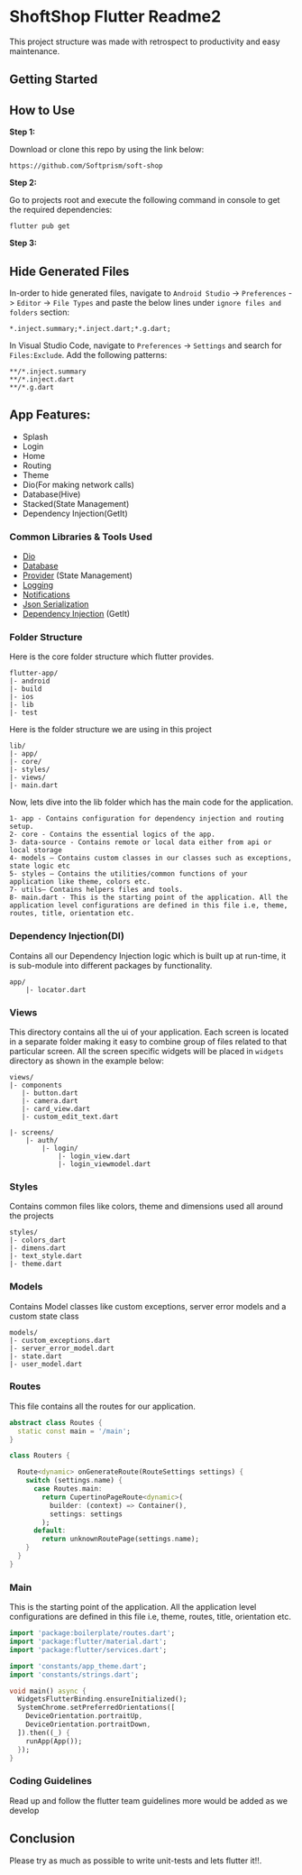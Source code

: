 # ShoftShop Flutter Readme2

This project structure was made with retrospect to productivity and easy maintenance.

## Getting Started

## How to Use 

**Step 1:**

Download or clone this repo by using the link below:

```
https://github.com/Softprism/soft-shop
```

**Step 2:**

Go to projects root and execute the following command in console to get the required dependencies: 

```
flutter pub get 
```

**Step 3:**

## Hide Generated Files

In-order to hide generated files, navigate to `Android Studio` -> `Preferences` -> `Editor` -> `File Types` and paste the below lines under `ignore files and folders` section:

```
*.inject.summary;*.inject.dart;*.g.dart;
```

In Visual Studio Code, navigate to `Preferences` -> `Settings` and search for `Files:Exclude`. Add the following patterns:
```
**/*.inject.summary
**/*.inject.dart
**/*.g.dart
```

## App Features:

* Splash
* Login
* Home
* Routing
* Theme
* Dio(For making network calls)
* Database(Hive)
* Stacked(State Management)
* Dependency Injection(GetIt)

### Common Libraries & Tools Used

* [Dio](https://github.com/flutterchina/dio)
* [Database](https://pub.dev/packages/hive)
* [Provider](https://github.com/rrousselGit/provider) (State Management)
* [Logging](https://github.com/zubairehman/logger)
* [Notifications](https://github.com/AndreHaueisen/another-flushbar)
* [Json Serialization](https://github.com/dart-lang/json_serializable)
* [Dependency Injection](https://pub.dev/packages/get_it) (GetIt)

### Folder Structure
Here is the core folder structure which flutter provides.

```
flutter-app/
|- android
|- build
|- ios
|- lib
|- test
```

Here is the folder structure we are using in this project

```
lib/
|- app/
|- core/
|- styles/
|- views/
|- main.dart
```

Now, lets dive into the lib folder which has the main code for the application.

```
1- app - Contains configuration for dependency injection and routing setup.
2- core - Contains the essential logics of the app.
3- data-source - Contains remote or local data either from api or local storage
4- models — Contains custom classes in our classes such as exceptions, state logic etc
5- styles — Contains the utilities/common functions of your application like theme, colors etc.
7- utils— Contains helpers files and tools.
8- main.dart - This is the starting point of the application. All the application level configurations are defined in this file i.e, theme, routes, title, orientation etc.
```


### Dependency Injection(DI)

Contains all our Dependency Injection logic which is built up at run-time, it is sub-module into different packages by functionality.

```
app/
    |- locator.dart

```

### Views

This directory contains all the ui of your application. Each screen is located in a separate folder making it easy to combine group of files related to that particular screen. All the screen specific widgets will be placed in `widgets` directory as shown in the example below:

```
views/
|- components
   |- button.dart
   |- camera.dart
   |- card_view.dart
   |- custom_edit_text.dart

|- screens/
    |- auth/
        |- login/
            |- login_view.dart
            |- login_viewmodel.dart

```

### Styles

Contains common files like colors, theme and dimensions used all around the projects 

```
styles/
|- colors_dart
|- dimens.dart
|- text_style.dart
|- theme.dart
```

### Models

Contains Model classes like custom exceptions, server error models and a custom state class

```
models/
|- custom_exceptions.dart
|- server_error_model.dart
|- state.dart
|- user_model.dart
```

### Routes

This file contains all the routes for our application.

```dart
abstract class Routes {
  static const main = '/main';
}

class Routers {

  Route<dynamic> onGenerateRoute(RouteSettings settings) {
    switch (settings.name) {
      case Routes.main:
        return CupertinoPageRoute<dynamic>(
          builder: (context) => Container(),
          settings: settings
        );
      default:
        return unknownRoutePage(settings.name);
    }
  }
}
```

### Main
This is the starting point of the application. All the application level configurations are defined in this file i.e, theme, routes, title, orientation etc.

```dart
import 'package:boilerplate/routes.dart';
import 'package:flutter/material.dart';
import 'package:flutter/services.dart';

import 'constants/app_theme.dart';
import 'constants/strings.dart';

void main() async {
  WidgetsFlutterBinding.ensureInitialized();
  SystemChrome.setPreferredOrientations([
    DeviceOrientation.portraitUp,
    DeviceOrientation.portraitDown,
  ]).then((_) {
    runApp(App());
  });
}
```

### Coding Guidelines
Read up and follow the flutter team guidelines more would be added as we develop

## Conclusion
Please try as much as possible to write unit-tests and lets flutter it!!.


